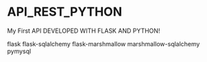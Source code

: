 # API_REST_PYTHON
My First API DEVELOPED WITH FLASK AND PYTHON!


flask
flask-sqlalchemy
flask-marshmallow
marshmallow-sqlalchemy
pymysql
